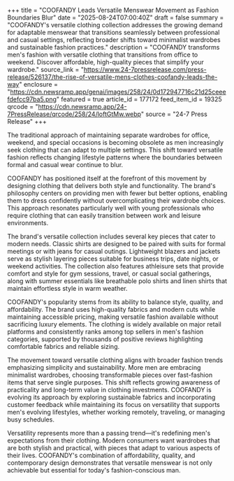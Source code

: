 +++
title = "COOFANDY Leads Versatile Menswear Movement as Fashion Boundaries Blur"
date = "2025-08-24T07:00:40Z"
draft = false
summary = "COOFANDY's versatile clothing collection addresses the growing demand for adaptable menswear that transitions seamlessly between professional and casual settings, reflecting broader shifts toward minimalist wardrobes and sustainable fashion practices."
description = "COOFANDY transforms men's fashion with versatile clothing that transitions from office to weekend. Discover affordable, high-quality pieces that simplify your wardrobe."
source_link = "https://www.24-7pressrelease.com/press-release/526137/the-rise-of-versatile-mens-clothes-coofandy-leads-the-way"
enclosure = "https://cdn.newsramp.app/genai/images/258/24/0d172947716c21d25ceeefdefcc97ba5.png"
featured = true
article_id = 177172
feed_item_id = 19325
qrcode = "https://cdn.newsramp.app/24-7PressRelease/qrcode/258/24/loftGtMw.webp"
source = "24-7 Press Release"
+++

<p>The traditional approach of maintaining separate wardrobes for office, weekend, and special occasions is becoming obsolete as men increasingly seek clothing that can adapt to multiple settings. This shift toward versatile fashion reflects changing lifestyle patterns where the boundaries between formal and casual wear continue to blur.</p><p>COOFANDY has positioned itself at the forefront of this movement by designing clothing that delivers both style and functionality. The brand's philosophy centers on providing men with fewer but better options, enabling them to dress confidently without overcomplicating their wardrobe choices. This approach resonates particularly well with young professionals who require clothing that can easily transition between work and leisure environments.</p><p>The brand's versatile collection includes several key pieces that cater to modern needs. Classic shirts are designed to be paired with suits for formal meetings or with jeans for casual outings. Lightweight blazers and jackets serve as stylish layering pieces suitable for business trips, date nights, or weekend activities. The collection also features athleisure sets that provide comfort and style for gym sessions, travel, or casual social gatherings, along with summer essentials like breathable polo shirts and linen shirts that maintain effortless style in warm weather.</p><p>COOFANDY's popularity stems from its ability to balance style, quality, and affordability. The brand uses high-quality fabrics and modern cuts while maintaining accessible pricing, making versatile fashion available without sacrificing luxury elements. The clothing is widely available on major retail platforms and consistently ranks among top sellers in men's fashion categories, supported by thousands of positive reviews highlighting comfortable fabrics and reliable sizing.</p><p>The movement toward versatile clothing aligns with broader fashion trends emphasizing simplicity and sustainability. More men are embracing minimalist wardrobes, choosing transformable pieces over fast-fashion items that serve single purposes. This shift reflects growing awareness of practicality and long-term value in clothing investments. COOFANDY is evolving its approach by exploring sustainable fabrics and incorporating customer feedback while maintaining its focus on versatility that supports men's evolving lifestyles, whether working remotely, traveling, or managing busy schedules.</p><p>Versatility represents more than a passing trend—it's redefining men's expectations from their clothing. Modern consumers want wardrobes that are both stylish and practical, with pieces that adapt to various aspects of their lives. COOFANDY's combination of affordability, quality, and contemporary design demonstrates that versatile menswear is not only achievable but essential for today's fashion-conscious man.</p>